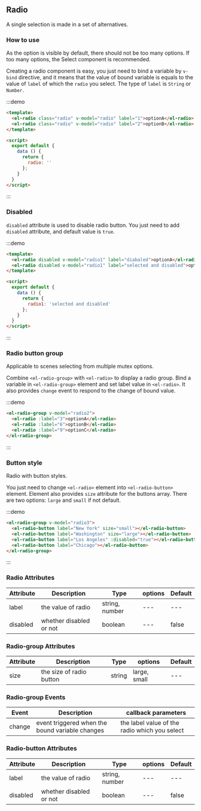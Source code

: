 <script>
  module.exports = {
    data() {
      return {
        radio: '1',
        radio1: 'selected and disabled',
        radio2: 3,
        radio3: ''
      };
    }
  };
</script>

## Radio

A single selection is made in a set of alternatives.

### How to use

As the option is visible by default, there should not be too many options. If too many options, the Select component is recommended.

Creating a radio component is easy, you just need to bind a variable by `v-bind` directive, and it means that the value of bound variable is equals to the value of `label` of which the `radio` you select. The type of `label` is `String` or `Number`.

:::demo

```html
<template>
  <el-radio class="radio" v-model="radio" label="1">optionA</el-radio>
  <el-radio class="radio" v-model="radio" label="2">optionB</el-radio>
</template>

<script>
  export default {
    data () {
      return {
        radio: ''
      };
    }
  }
</script>
```
:::

### Disabled

`disabled` attribute is used to disable radio button. You just need to add `disabled` attribute, and default value is `true`.

:::demo

```html
<template>
  <el-radio disabled v-model="radio1" label="diabaled">optionA</el-radio>
  <el-radio disabled v-model="radio1" label="selected and disabled">optionB</el-radio>
</template>

<script>
  export default {
    data () {
      return {
        radio1: 'selected and disabled'
      };
    }
  }
</script>
```
:::

### Radio button group

Applicable to scenes selecting from multiple mutex options. 

Combine `<el-radio-group>` with `<el-radio>` to display a radio group. Bind a variable in `<el-radio-group>` element and set label value in `<el-radio>`. It also provides `change` event to respond to the change of bound value.

:::demo

```html
<el-radio-group v-model="radio2">
  <el-radio :label="3">optionA</el-radio>
  <el-radio :label="6">optionB</el-radio>
  <el-radio :label="9">optionC</el-radio>
</el-radio-group>
```

:::

### Button style

Radio with button styles.

You just need to change `<el-radio>` element into `<el-radio-button>` element. Element also provides `size` attribute for the buttons array. There are two options: `large` and `small` if not default.

:::demo

```html
<el-radio-group v-model="radio3">
  <el-radio-button label="New York" size="small"></el-radio-button>
  <el-radio-button label="Washington" size="large"></el-radio-button>
  <el-radio-button label="Los Angeles" :disabled="true"></el-radio-button>
  <el-radio-button label="Chicago"></el-radio-button>
</el-radio-group>
```

:::

### Radio Attributes

Attribute | Description | Type | options | Default 
---- | ---- | ---- | ---- | ----
label | the value of radio | string, number | --- | ---
disabled | whether disabled or not | boolean | --- | false

### Radio-group Attributes

Attribute | Description | Type | options | Default 
---- | ---- | ---- | ---- | ----
size | the size of radio button | string | large, small | ---

### Radio-group Events

Event | Description | callback parameters 
--- | --- | ---
change | event triggered when the bound variable changes | the label value of the radio which you select

### Radio-button Attributes

Attribute | Description | Type | options | Default 
---- | ---- | ---- | ---- | ----
label | the value of radio | string, number | --- | ---
disabled | whether disabled or not | boolean | --- | false


